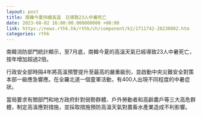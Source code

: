 ```yaml
---
layout: post
title: 南韓今夏持續高溫　已導致23人中暑死亡
date: 2023-08-02 16:00:00.000000000 +08:00
link: https://news.rthk.hk/rthk/ch/component/k2/1711742-20230802.htm
categories: rthk
---
```


南韓消防部門統計顯示，至7月底，南韓今夏的高溫天氣已經導致23人中暑死亡，按年增加超過2倍。

行政安全部時隔4年將高溫預警提升至最高的嚴重級別，並啟動中央災難安全對策本部一級應急響應。在全羅北道一個童軍活動，有400人出現不同程度的中暑症狀。

當局要求有關部門和地方政府針對弱勢群體、戶外勞動者和高齡農戶等三大高危群體，制定高溫應對措施，並採取措施預防高溫天氣對農畜水產業造成不利影響。
